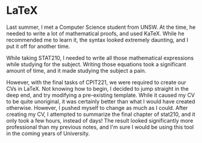 # LaTeX

Last summer, I met a Computer Science student from UNSW. At the time, he needed to write a lot of mathematical proofs, and used KaTeX. While he recommended me to learn it, the syntax looked extremely daunting, and I put it off for another time. 

While taking STAT210, I needed to write all those mathematical expressions while studying for the subject. Writing those equations took a significant amount of time, and it made studying the subject a pain.

However, with the final tasks of CPIT221, we were required to create our CVs in LaTeX. Not knowing how to begin, I decided to jump straight in the deep end, and try modifying a pre-existing template. While it caused my CV to be quite unoriginal, it was certainly better than what I would have created otherwise. However, I pushed myself to change as much as I could. After creating my CV, I attempted to summarize the final chapter of stat210, and it only took a few hours, instead of days! The result looked significantly more professional than my previous notes, and I'm sure I would be using this tool in the coming years of University.